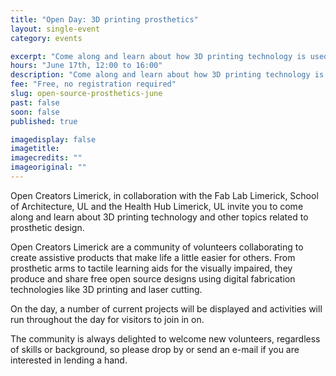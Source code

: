 ```yaml
---
title: "Open Day: 3D printing prosthetics"
layout: single-event
category: events

excerpt: "Come along and learn about how 3D printing technology is used in making prosthetic hands and more!"
hours: "June 17th, 12:00 to 16:00"
description: "Come along and learn about how 3D printing technology is used in making prosthetic hands and more!"
fee: "Free, no registration required"
slug: open-source-prosthetics-june
past: false
soon: false
published: true

imagedisplay: false
imagetitle:
imagecredits: ""
imageoriginal: ""
---
```


Open Creators Limerick, in collaboration with the Fab Lab Limerick, School of Architecture, UL and the Health Hub Limerick, UL invite you to come along and learn about 3D printing technology and other topics related to prosthetic design.

Open Creators Limerick are a community of volunteers collaborating to create assistive products that make life a little easier for others. From prosthetic arms to tactile learning aids for the visually impaired, they produce and share free open source designs using digital fabrication technologies like 3D printing and laser cutting. 

On the day, a number of current projects will be displayed and activities will run throughout the day for visitors to join in on. 

The community is always delighted to welcome new volunteers, regardless of skills or background, so please drop by or send an e-mail if you are interested in lending a hand.
